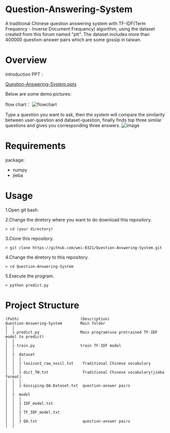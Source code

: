 # Question-Answering-System
A traditional Chinese question answering system with TF-IDF(Term Frequency - Inverse Document Frequency) algorithm, using the dataset created from this forum named "ptt".
The dataset includes more than 400000 question-answer pairs which are some gossip in taiwan.

# Overview 

introduction PPT : 

[Question-Answering-System.pptx](https://github.com/wei-0321/Question-Answering-System/files/7361808/Question-Answering-System.pptx)

Below are some demo pictures:

flow chart：
![flowchart](https://user-images.githubusercontent.com/71260071/149165926-73193b5d-6e56-4650-9a80-3916bdecdbd9.PNG)

Type a question you want to ask, then the system will compare the similarity between user-question and dataset-question, finally finds top three similar questions and gives you corresponding three answers.
![image](https://user-images.githubusercontent.com/71260071/149169374-dda71743-f34a-4083-9024-db876556da56.png)


# Requirements 
package:
- numpy
- jieba

# Usage 

1.Open git bash. 

2.Change the diretory where you want to do download this repository.
```
> cd (your directory)
```
3.Clone this repository. 
```
> git clone https://github.com/wei-0321/Question-Answering-System.git
```
4.Change the diretory to this repository.
```
> cd Question-Answering-System
```
5.Execute the program.
```
> python predict.py
```


# Project Structure

```
(Path)                           (Description)
Question-Answering-System        Main folder     
│  │
│  ├ predict.py                  Main program(use pretrained TF-IDF model to predict) 
│  │
│  ├ train.py                    train TF-IDF model
│  │
│  ├  dataset
│  │  │
│  │  ├ lexicon1_raw_nosil.txt    Traditional Chinese vocabulary
│  │  │
│  │  ├ dict_TW.txt               Traditional Chinese vocabulary(jieba format)    
│  │  │
│  │  ├ Gossiping-QA-Dataset.txt  question-answer pairs
│  │
│  ├  model
│  │  │
│  │  ├ IDF_model.txt
│  │  │
│  │  ├ TF_IDF_model.txt
│  │  │
│  │  ├ QA.txt                    question-answer pairs 
│  │
